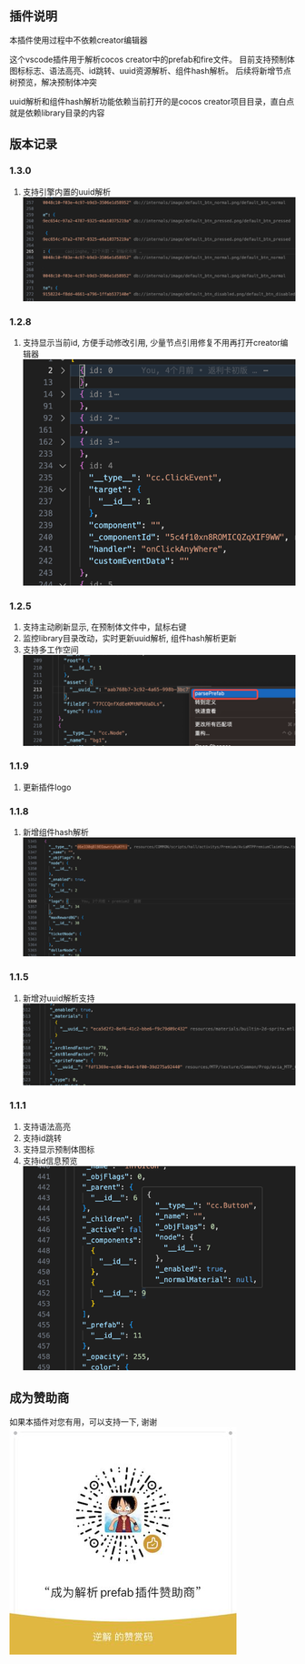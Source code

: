 ## 插件说明

本插件使用过程中不依赖creator编辑器

这个vscode插件用于解析cocos creator中的prefab和fire文件。
目前支持预制体图标标志、语法高亮、id跳转、uuid资源解析、组件hash解析。
后续将新增节点树预览，解决预制体冲突

uuid解析和组件hash解析功能依赖当前打开的是cocos creator项目目录，直白点就是依赖library目录的内容

## 版本记录

### 1.3.0

1. 支持引擎内置的uuid解析
   ![Alt text](images/image1.3.0.png)

### 1.2.8

1. 支持显示当前id, 方便手动修改引用, 少量节点引用修复不用再打开creator编辑器
   ![Alt text](images/image1.2.8.png)

### 1.2.5

1. 支持主动刷新显示, 在预制体文件中，鼠标右键
2. 监控library目录改动，实时更新uuid解析, 组件hash解析更新
3. 支持多工作空间
   ![Alt text](images/image1.2.5.png)

### 1.1.9

1. 更新插件logo

### 1.1.8

1. 新增组件hash解析
   ![Alt text](images/image1.1.8.png)

### 1.1.5

1. 新增对uuid解析支持
   ![Alt text](images/image1.1.5.png)

### 1.1.1

1. 支持语法高亮
2. 支持id跳转
3. 支持显示预制体图标
4. 支持id信息预览
   ![Alt text](images/image-1.png)

## 成为赞助商

如果本插件对您有用，可以支持一下, 谢谢
![Alt text](images/1.jpg)
